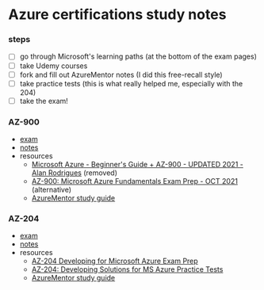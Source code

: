 # Azure certifications study notes

### steps
- [ ] go through Microsoft's learning paths (at the bottom of the exam pages)
- [ ] take Udemy courses
- [ ] fork and fill out AzureMentor notes (I did this free-recall style)
- [ ] take practice tests (this is what really helped me, especially with the 204)
- [ ] take the exam!

### AZ-900
- [exam](https://docs.microsoft.com/en-us/learn/certifications/exams/az-900)
- [notes](https://github.com/ruthrootz/azure-certifications-study-notes/blob/main/az-900)
- resources
    - [Microsoft Azure - Beginner's Guide + AZ-900 - UPDATED 2021 - Alan Rodrigues](https://www.udemy.com/course/microsoft-azure-beginners-guide/) (removed)
    - [AZ-900: Microsoft Azure Fundamentals Exam Prep - OCT 2021](https://www.udemy.com/course/az900-azure/) (alternative)
    - [AzureMentor study guide](https://github.com/AzureMentor/Azure-AZ-900-Study-Guide)

### AZ-204
- [exam](https://docs.microsoft.com/en-us/learn/certifications/azure-developer/)
- [notes](https://github.com/ruthrootz/azure-certifications-study-notes/blob/main/az-204)
- resources
    - [AZ-204 Developing for Microsoft Azure Exam Prep](https://www.udemy.com/course/70532-azure/)
    - [AZ-204: Developing Solutions for MS Azure Practice Tests](https://www.udemy.com/course/az-204-practice-tests/)
    - [AzureMentor study guide](https://github.com/AzureMentor/Azure-AZ-204-Study-Guide)
